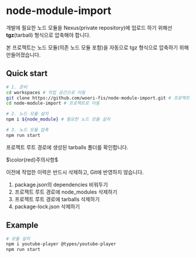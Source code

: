 # node-module-import

개발에 필요한 노드 모듈을 Nexus(private repository)에 업로드 하기 위해선 **tgz**(tarball) 형식으로 압축해야 합니다.

본 프로젝트는 노드 모듈(의존 노드 모듈 포함)을 자동으로 tgz 형식으로 압축하기 위해 만들어졌습니다.

## Quick start

```bash
# 1. 준비
cd workspaces # 작업 공간으로 이동
git clone https://github.com/woori-fis/node-module-import.git # 프로젝트 클론
cd node-module-import # 프로젝트로 이동

# 2. 노드 모듈 설치
npm i ${node_module} # 필요한 노드 모듈 설치

# 3. 노드 모듈 압축
npm run start
```

프로젝트 루트 경로에 생성된 tarballs 폴더를 확인합니다.

$\color{red}주의사항$

이전에 작업한 이력은 반드시 삭제하고, Git에 반영하지 않습니다.

1. package.json의 dependencies 비워두기
2. 프로젝트 루트 경로에 node_modules 삭제하기
3. 프로젝트 루트 경로에 tarballs 삭제하기
4. package-lock.json 삭제하기

## Example

```bash
# 모듈 설치
npm i youtube-player @types/youtube-player
npm run start
```
